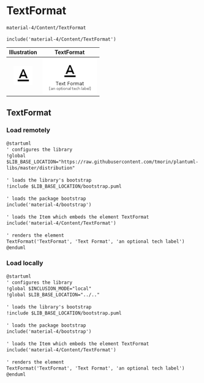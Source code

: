# TextFormat


```text
material-4/Content/TextFormat
```

```text
include('material-4/Content/TextFormat')
```



| Illustration | TextFormat |
| :---: | :---: |
| ![illustration for Illustration](../../material-4/Content/TextFormat.png) | ![illustration for TextFormat](../../material-4/Content/TextFormat.Local.png) |




## TextFormat

### Load remotely
```plantuml
@startuml
' configures the library
!global $LIB_BASE_LOCATION="https://raw.githubusercontent.com/tmorin/plantuml-libs/master/distribution"

' loads the library's bootstrap
!include $LIB_BASE_LOCATION/bootstrap.puml

' loads the package bootstrap
include('material-4/bootstrap')

' loads the Item which embeds the element TextFormat
include('material-4/Content/TextFormat')

' renders the element
TextFormat('TextFormat', 'Text Format', 'an optional tech label')
@enduml
```

### Load locally
```plantuml
@startuml
' configures the library
!global $INCLUSION_MODE="local"
!global $LIB_BASE_LOCATION="../.."

' loads the library's bootstrap
!include $LIB_BASE_LOCATION/bootstrap.puml

' loads the package bootstrap
include('material-4/bootstrap')

' loads the Item which embeds the element TextFormat
include('material-4/Content/TextFormat')

' renders the element
TextFormat('TextFormat', 'Text Format', 'an optional tech label')
@enduml
```

